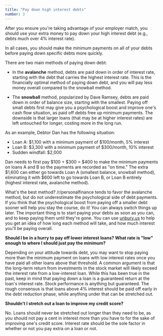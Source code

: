 ```yaml
---
title: "Pay down high interest debts"
number: 3
---
```


After you ensure you're taking advantage of your employer match, you should use your extra money to pay down your high interest debt (e.g., debts much over 4% interest rate).

In all cases, you should make the minimum payments on all of your debts before paying down specific debts more quickly.

There are two main methods of paying down debt:

* In the **avalanche** method, debts are paid down in order of interest rate, starting with the debt that carries the highest interest rate.  This is the financially optimal method of paying down debt, and you will pay less money overall compared to the snowball method.

* The **snowball** method, popularized by Dave Ramsey, debts are paid down in order of balance size, starting with the smallest.  Paying off small debts first may give you a psychological boost and improve one's cash flow situation, as paid off debts free up minimum payments.  The downside is that larger loans (that may be at higher interest rates) are left untouched for longer, costing more in the long run.

As an example, Debtor Dan has the following situation:

* Loan A: $1,100 with a minimum payment of $100/month, 5% interest
* Loan B: $3,300 with a minimum payment of $300/month, 10% interest
* Sudden windfall: $2,000

Dan needs to first pay $100 + $300 = $400 to make the minimum payments on loans A and B so the payments are recorded as "on time."  The extra $1,600 can either go towards Loan A (smallest balance, snowball method), eliminating it with $600 left to go towards Loan B, or Loan B entirely (highest interest rate, avalanche method).

What's the best method?  /r/personalfinance tends to favor the avalanche method, but do not underestimate the psychological side of debt payments.  If you think that the psychological boost from paying off a smaller debt sooner will help you stay the course, do it!  You can always switch things up later.  The important thing is to start paying your debts as soon as you can, and to keep paying them until they're gone.  You can use [unbury.us](http://unbury.us/) to help you get an idea of how long each method will take, and how much interest you'll be paying overall.

**Should I be in a hurry to pay off lower interest loans?  What rate is "low" enough to where I should just pay the minimum?**

Depending on your attitude towards debt, you may want to stop paying more than the minimum payment on loans with low interest rates once you have paid all other loans above that threshold.  A common argument is that the long-term return from investments in the stock market will likely exceed the interest rate from a low-interest loan.  While this has been true in the past, keep in mind that paying down a loan is a guaranteed return at the loan's interest rate.  Stock performance is anything but guaranteed.  The rough consensus is that loans above 4% interest should be paid off early in the debt reduction phase, while anything under that can be stretched out.

**Shouldn't I stretch out a loan to improve my credit score?**

No.  Loans should never be stretched out longer than they need to be, as you should not pay a cent in interest more than you have to for the sake of improving one's credit score.  Interest rate should be the sole factor in whether or not you pay extra on a loan or not.
